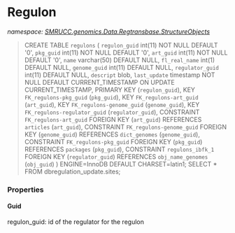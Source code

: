 ﻿# Regulon
_namespace: [SMRUCC.genomics.Data.Regtransbase.StructureObjects](./index.md)_



> 
>  CREATE TABLE `regulons` (
>    `regulon_guid` int(11) NOT NULL DEFAULT '0',
>    `pkg_guid` int(11) NOT NULL DEFAULT '0',
>    `art_guid` int(11) NOT NULL DEFAULT '0',
>    `name` varchar(50) DEFAULT NULL,
>    `fl_real_name` int(1) DEFAULT NULL,
>    `genome_guid` int(11) DEFAULT NULL,
>    `regulator_guid` int(11) DEFAULT NULL,
>    `descript` blob,
>    `last_update` timestamp NOT NULL DEFAULT CURRENT_TIMESTAMP ON UPDATE CURRENT_TIMESTAMP,
>    PRIMARY KEY (`regulon_guid`),
>    KEY `FK_regulons-pkg_guid` (`pkg_guid`),
>    KEY `FK_regulons-art_guid` (`art_guid`),
>    KEY `FK_regulons-genome_guid` (`genome_guid`),
>    KEY `FK_regulons-regulator_guid` (`regulator_guid`),
>    CONSTRAINT `FK_regulons-art_guid` FOREIGN KEY (`art_guid`) REFERENCES `articles` (`art_guid`),
>    CONSTRAINT `FK_regulons-genome_guid` FOREIGN KEY (`genome_guid`) REFERENCES `dict_genomes` (`genome_guid`),
>    CONSTRAINT `FK_regulons-pkg_guid` FOREIGN KEY (`pkg_guid`) REFERENCES `packages` (`pkg_guid`),
>    CONSTRAINT `regulons_ibfk_1` FOREIGN KEY (`regulator_guid`) REFERENCES `obj_name_genomes` (`obj_guid`)
>  ) ENGINE=InnoDB DEFAULT CHARSET=latin1;
>  SELECT * FROM dbregulation_update.sites;
>  



### Properties

#### Guid
regulon_guid: id of the regulator for the regulon

